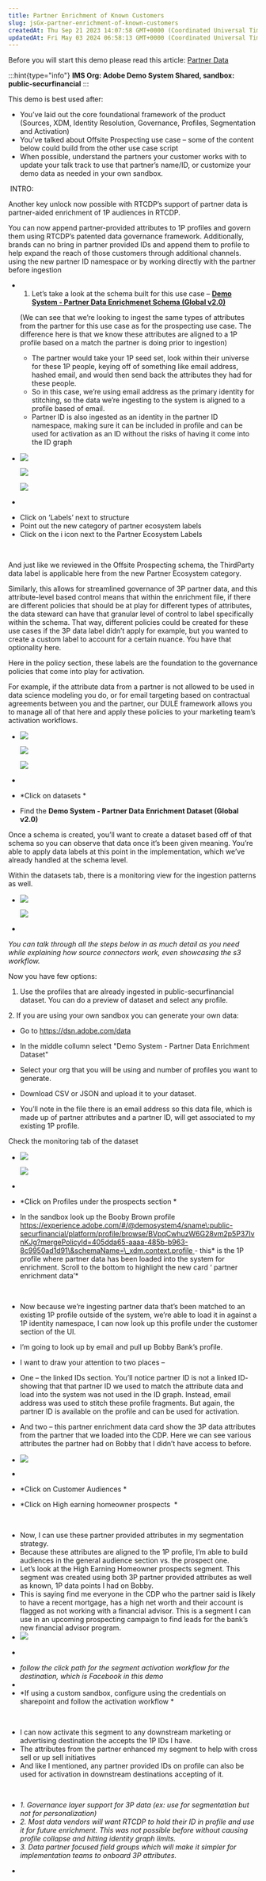 ```yaml
---
title: Partner Enrichment of Known Customers
slug: jsGx-partner-enrichment-of-known-customers
createdAt: Thu Sep 21 2023 14:07:58 GMT+0000 (Coordinated Universal Time)
updatedAt: Fri May 03 2024 06:58:13 GMT+0000 (Coordinated Universal Time)
---
```


Before you will start this demo please read this article: [Partner Data](<../Demo System Next/Partner Data.md>)

:::hint{type="info"}
**IMS Org: Adobe Demo System Shared, sandbox: public-securfinancial**
:::

This demo is best used after: 

- You’ve laid out the core foundational framework of the product (Sources, XDM, Identity Resolution, Governance, Profiles, Segmentation and Activation) 
- You’ve talked about Offsite Prospecting use case – some of the content below could build from the other use case script  
- When possible, understand the partners your customer works with to update your talk track to use that partner’s name/ID, or customize your demo data as needed in your own sandbox. 

 INTRO:

Another key unlock now possible with RTCDP’s support of partner data is partner-aided enrichment of 1P audiences in RTCDP.  

You can now append partner-provided attributes to 1P profiles and govern them using RTCDP’s patented data governance framework. Additionally, brands can no bring in partner provided IDs and append them to profile to help expand the reach of those customers through additional channels. using the new partner ID namespace or by working directly with the partner before ingestion

- 1. Let’s take a look at the schema built for this use case – [**Demo System - Partner Data Enrichmenet Schema (Global v2.0)**](https://experience.adobe.com/#/@demosystem4/sname\:public-securfinancial/platform/schema/browse/https%3A%2F%2Fns.adobe.com%2Fdemosystem4%2Fschemas%2F37c310f5bec34a85924fabba8590ef16fac1fe9f11962153)

  (We can see that we’re looking to ingest the same types of attributes from the partner for this use case as for the prospecting use case. The difference here is that we know these attributes are aligned to a 1P profile based on a match the partner is doing prior to ingestion) 

  - The partner would take your 1P seed set, look within their universe for these 1P people, keying off of something like email address, hashed email, and would then send back the attributes they had for these people. 
  - So in this case, we’re using email address as the primary identity for stitching, so the data we’re ingesting to the system is aligned to a profile based of email.  
  - Partner ID is also ingested as an identity in the partner ID namespace, making sure it can be included in profile and can be used for activation as an ID without the risks of having it come into the ID graph
- ![](../../assets/ztV7RnB0W-p30Zvx3nxmW_image.png)

  ![](../../assets/_TBoNjO7PEXBkjaYdBv3H_image.png)

  ![](../../assets/dOxreSnNFviXNF7Layhv5_image.png)

*

  - Click on ‘Labels’ next to structure  
  - Point out the new category of partner ecosystem labels 
  - Click on the i icon next to the Partner Ecosystem Labels

   

  And just like we reviewed in the Offsite Prospecting schema, the ThirdParty data label is applicable here from the new Partner Ecosystem category.  

  Similarly, this allows for streamlined governance of 3P partner data, and this attribute-level based control means that within the enrichment file, if there are different policies that should be at play for different types of attributes, the data steward can have that granular level of control to label specifically within the schema. That way, different policies could be created for these use cases if the 3P data label didn’t apply for example, but you wanted to create a custom label to account for a certain nuance. You have that optionality here.  

  Here in the policy section, these labels are the foundation to the governance policies that come into play for activation.  

  For example, if the attribute data from a partner is not allowed to be used in data science modeling you do, or for email targeting based on contractual agreements between you and the partner, our DULE framework allows you to manage all of that here and apply these policies to your marketing team’s activation workflows.  
* ![](../../assets/D4CE6yR0eqNMNUrQQ3H1n_image.png)

  ![](../../assets/qbEaNU387SGwgzJVylT9w_image.png)

  ![](../../assets/VEO6MhzGHse_mS9NHzNUx_.blob)

-

  - *Click on datasets * 
  - Find the **Demo System - Partner Data Enrichment Dataset (Global v2.0)**

  Once a schema is created, you’ll want to create a dataset based off of that schema so you can observe that data once it’s been given meaning. You’re able to apply data labels at this point in the implementation, which we’ve already handled at the schema level.  

  Within the datasets tab, there is a monitoring view for the ingestion patterns as well.
- ![](../../assets/nhS5Gd6gZrkbxnbK1452I_image.png)

  ![](../../assets/0iRzCleXK6mIvf6Ns7DYX_image.png)

*

  *You can talk through all the steps below in as much detail as you need while explaining how source connectors work, even showcasing the s3 workflow.*

  Now you have few options:

  1. Use the profiles that are already ingested in public-securfinancial dataset. You can do a preview of dataset and select any profile.

  2\. If you are using your own sandbox you can generate your own data:

  - Go to <https://dsn.adobe.com/data>
  - In the middle collumn select "Demo System - Partner Data Enrichment Dataset"
  - Select your org that you will be using and number of profiles you want to generate.
  - Download CSV or JSON and upload it to your dataset.



  - You’ll note in the file there is an email address so this data file, which is made up of partner attributes and a partner ID, will get associated to my existing 1P profile.  

  Check the monitoring tab of the dataset
* ![](../../assets/VnLGOQHzatEN1TR4VN4gm_image.png)

  ![](../../assets/Yzko6eK6Y9TmRfEFU9Nwo_image.png)

-

  - *Click on Profiles under the prospects section * 
  - In the sandbox look up the Booby Brown profile [https://experience.adobe.com/#/@demosystem4/sname\:public-securfinancial/platform/profile/browse/BVpqCwhuzW6G28vm2p5P37IvnKJg?mergePolicyId=405dda65-aaaa-485b-b963-8c9950ad1d91\&schemaName=\_xdm.context.profile ](https://experience.adobe.com/#/@demosystem4/sname\:public-securfinancial/platform/profile/browse/BVpqCwhuzW6G28vm2p5P37IvnKJg?mergePolicyId=405dda65-aaaa-485b-b963-8c9950ad1d91\&schemaName=_xdm.context.profile)- this* is the 1P profile where partner data has been loaded into the system for enrichment. Scroll to the bottom to highlight the new card ‘ partner enrichment data’* 



   

  - Now because we’re ingesting partner data that’s been matched to an existing 1P profile outside of the system, we’re able to load it in against a 1P identity namespace, I can now look up this profile under the customer section of the UI. 
  - I’m going to look up by email and pull up Bobby Bank’s profile.  
  - I want to draw your attention to two places –  
  - One – the linked IDs section. You’ll notice partner ID is not a linked ID- showing that that partner ID we used to match the attribute data and load into the system was not used in the ID graph. Instead, email address was used to stitch these profile fragments. But again, the partner ID is available on the profile and can be used for activation.  
  - And two – this partner enrichment data card show the 3P data attributes from the partner that we loaded into the CDP. Here we can see various attributes the partner had on Bobby that I didn’t have access to before.  
- ![](../../assets/zfB6IQa5uGNcv-zZTJKPA_image.png)



-

  - *Click on Customer Audiences * 
  - *Click on High earning homeowner prospects  * 



   

  - Now, I can use these partner provided attributes in my segmentation strategy.  
  - Because these attributes are aligned to the 1P profile, I’m able to build audiences in the general audience section vs. the prospect one.  
  - Let’s look at the High Earning Homeowner prospects segment. This segment was created using both 3P partner provided attributes as well as known, 1P data points I had on Bobby.  
  - This is saying find me everyone in the CDP who the partner said is likely to have a recent mortgage, has a high net worth and their account is flagged as not working with a financial advisor. This is a segment I can use in an upcoming prospecting campaign to find leads for the bank’s new financial advisor program. 
- ![](../../assets/M5kAHQL2-aVBaaA-YxRL7_image.png)

*

  - *follow the click path for the segment activation workflow for the destination, which is Facebook in this demo* 
  -
  - *If using a custom sandbox, configure using the credentials on sharepoint and follow the activation workflow * 

   

  - I can now activate this segment to any downstream marketing or advertising destination the accepts the 1P IDs I have.  
  - The attributes from the partner enhanced my segment to help with cross sell or up sell initiatives 
  - And like I mentioned, any partner provided IDs on profile can also be used for activation in downstream destinations accepting of it.  

   



  - *1. Governance layer support for 3P data (ex: use for segmentation but not for personalization)* 
  - *2. Most data vendors will want RTCDP to hold their ID in profile and use it for future enrichment. This was not possible before without causing profile collapse and hitting identity graph limits.* 
  - *3. Data partner focused field groups which will make it simpler for implementation teams to onboard 3P attributes.* 
*

